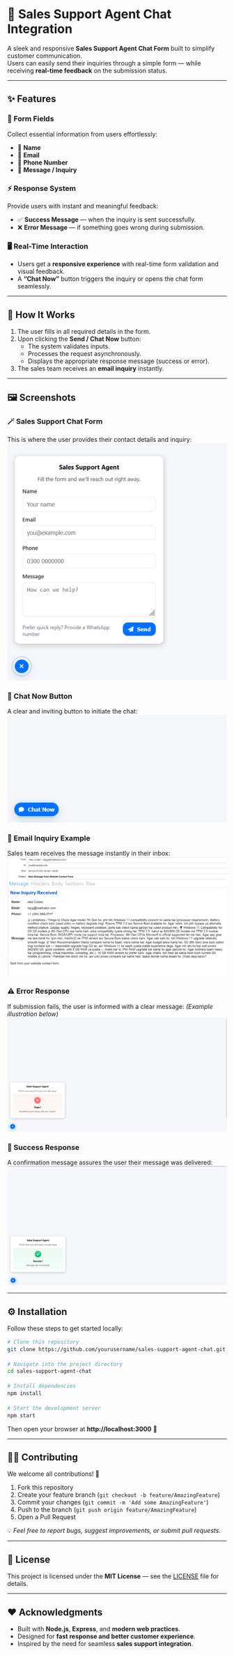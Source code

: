 # 💬 Sales Support Agent Chat Integration

A sleek and responsive **Sales Support Agent Chat Form** built to simplify customer communication.  
Users can easily send their inquiries through a simple form — while receiving **real-time feedback** on the submission status.

---

## ✨ Features

### 🧾 Form Fields
Collect essential information from users effortlessly:
- 👤 **Name**
- 📧 **Email**
- 📱 **Phone Number**
- 💬 **Message / Inquiry**

### ⚡ Response System
Provide users with instant and meaningful feedback:
- ✅ **Success Message** — when the inquiry is sent successfully.
- ❌ **Error Message** — if something goes wrong during submission.

### 🖥️ Real-Time Interaction
- Users get a **responsive experience** with real-time form validation and visual feedback.
- A **“Chat Now”** button triggers the inquiry or opens the chat form seamlessly.

---

## 🚀 How It Works

1. The user fills in all required details in the form.
2. Upon clicking the **Send / Chat Now** button:
   - The system validates inputs.
   - Processes the request asynchronously.
   - Displays the appropriate response message (success or error).
3. The sales team receives an **email inquiry** instantly.

---

## 🖼️ Screenshots

### 🪄 Sales Support Chat Form
This is where the user provides their contact details and inquiry:
![Sales Support Form](./chat-box.png)

### 💬 Chat Now Button
A clear and inviting button to initiate the chat:
![Chat Now Button](./chat-message-button.png)

### 📩 Email Inquiry Example
Sales team receives the message instantly in their inbox:
![Email Received](./email-recieved.png)

### ⚠️ Error Response
If submission fails, the user is informed with a clear message:
*(Example illustration below)*
![Error Response](./error-response.png)

### 🎉 Success Response
A confirmation message assures the user their message was delivered:
![Success Response](./success-response.png)

---

## ⚙️ Installation

Follow these steps to get started locally:

```bash
# Clone this repository
git clone https://github.com/yourusername/sales-support-agent-chat.git

# Navigate into the project directory
cd sales-support-agent-chat

# Install dependencies
npm install

# Start the development server
npm start
```

Then open your browser at **http://localhost:3000** 🚀

---

## 🧑‍💻 Contributing

We welcome all contributions! 🎉

1. Fork this repository
2. Create your feature branch (`git checkout -b feature/AmazingFeature`)
3. Commit your changes (`git commit -m 'Add some AmazingFeature'`)
4. Push to the branch (`git push origin feature/AmazingFeature`)
5. Open a Pull Request

💡 *Feel free to report bugs, suggest improvements, or submit pull requests.*

---

## 📄 License

This project is licensed under the **MIT License** — see the [LICENSE](./LICENSE) file for details.

---

## ❤️ Acknowledgments

- Built with **Node.js**, **Express**, and **modern web practices**.
- Designed for **fast response and better customer experience**.
- Inspired by the need for seamless **sales support integration**.
